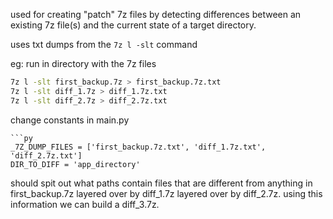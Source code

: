 used for creating "patch" 7z files by detecting differences between an existing 7z file(s) and the current state of a target directory.

uses txt dumps from the `7z l -slt` command

eg:
run in directory with the 7z files
```bash
7z l -slt first_backup.7z > first_backup.7z.txt
7z l -slt diff_1.7z > diff_1.7z.txt
7z l -slt diff_2.7z > diff_2.7z.txt
```
change constants in main.py
```
```py
_7Z_DUMP_FILES = ['first_backup.7z.txt', 'diff_1.7z.txt', 'diff_2.7z.txt']
DIR_TO_DIFF = 'app_directory'
```

should spit out what paths contain files that are different from anything in first_backup.7z layered over by diff_1.7z layered over by diff_2.7z. using this information we can build a diff_3.7z.
